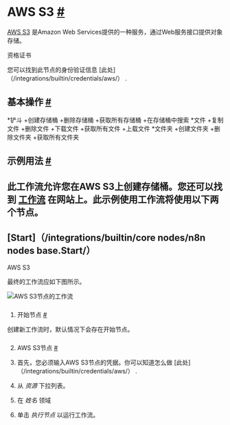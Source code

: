 


 AWS S3
 [#](#aws-s3 "永久链接")
=======================================



[AWS S3](https://aws.amazon.com/s3/) 
 是Amazon Web Services提供的一种服务，通过Web服务接口提供对象存储。
 




 资格证书
 



 您可以找到此节点的身份验证信息
 [此处]（/integrations/builtin/credentials/aws/）
 .
 




 基本操作
 [#](#基本操作 "永久链接")
-----------------------------------------------------------


*铲斗
	+创建存储桶
	+删除存储桶
	+获取所有存储桶
	+在存储桶中搜索
*文件
	+复制文件
	+删除文件
	+下载文件
	+获取所有文件
	+上载文件
*文件夹
	+创建文件夹
	+删除文件夹
	+获取所有文件夹



 示例用法
 [#](#示例用法 "永久链接")
-----------------------------------------------------



 此工作流允许您在AWS S3上创建存储桶。您还可以找到
 [工作流](https://n8n.io/workflows/458) 
 在网站上。此示例使用工作流将使用以下两个节点。
-
 [Start]（/integrations/builtin/core nodes/n8n nodes base.Start/）
 -
 AWS S3




 最终的工作流应如下图所示。
 



![AWS S3节点的工作流](https://d33wubrfki0l68.cloudfront.net/a2d70e78c5a4900b50372068b5d1a83f62d3f24d/3950e/_images/integrations/builtin/app-nodes/awss3/workflow.png)



### 
 1. 开始节点
 [#](#1-start-node "永久链接")



 创建新工作流时，默认情况下会存在开始节点。
 


### 
 2. AWS S3节点
 [#](#2-ws-s3节点 "永久链接")


1. 首先，您必须输入AWS S3节点的凭据。你可以知道怎么做
 [此处]（/integrations/builtin/credentials/aws/）
 .
2. 从
 *资源*
 下拉列表。
3. 在
 *姓名*
 领域
4. 单击
 *执行节点*
 以运行工作流。




